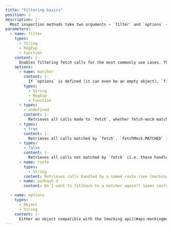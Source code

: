 ```yaml
---
title: "Filtering basics"
position: 1
description: |-
  Most inspection methods take two arguments — `filter` and `options` — which allow groups of fetch calls to be extracted and inspected.
parameters:
  - name: filter
    types:
      - String
      - RegExp
      - Function
    content: |-
      Enables filtering fetch calls for the most commonly use cases. The behaviour can be counterintuitive. The following rules, applied in the order they are described, are used to try to retrieve calls. If any rule retrieves no calls the next rule will be tried.
    options:
      - name: matcher
        content: |-
          If `options` is defined (it can even be an empty object), `filter` will be executed using the same execution plan as [matchers](#api-mockingmock_matcher). Any calls matched by it will be returned.
        types:
          - String
          - RegExp
          - Function
      - types:
        - undefined
        content: |-
          Retrieves all calls made to `fetch`, whether fetch-mock matched them or not
      - types:
        - true
        content: |-
          Retrieves all calls matched by `fetch`. `fetchMock.MATCHED` is an alias for `true` and may be used to make tests more readable
      - types:
        - false
        content: |-
          Retrieves all calls not matched by `fetch` (i.e. those handled by `catch()` or `spy()`. `fetchMock.UNMATCHED` is an alias for `false` and may be used to make tests more readable
      - name: route
        types:
          - String
        content: Retrieves calls handled by a named route (see [mocking options](#api-mockingmock_options). Failing that, a route whose matcher, when coerced to a string, is equal to the string provided
      - name: asdkash d
        content: Do I want to fallback to a matcher again?? Seems confusing as hell

  - name: options
    types:
      - Object
      - String
    content: |-
      Either an object compatible with the [mocking api](#api-mockingmock_options) or a string specifying a http `method` to filter by
---
```

